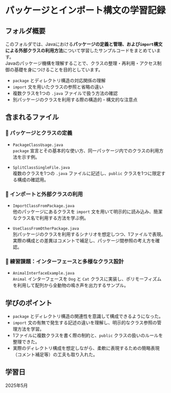 # パッケージとインポート構文の学習記録

## フォルダ概要

このフォルダでは、Javaにおける**パッケージの定義と管理、および`import`構文による外部クラスの利用方法**について学習したサンプルコードをまとめています。  
Javaのパッケージ機構を理解することで、クラスの整理・再利用・アクセス制御の基礎を身につけることを目的としています。

- `package` とディレクトリ構造の対応関係の理解  
- `import` 文を用いたクラスの参照と省略の違い  
- 複数クラスを1つの `.java` ファイルで扱う方法の確認  
- 別パッケージのクラスを利用する際の構造的・構文的な注意点  

## 含まれるファイル

### 🔸 パッケージとクラスの定義
- `PackageClassUsage.java`  
  `package` 宣言とその基本的な使い方、同一パッケージ内でのクラスの利用方法を示す例。

- `SplitClassSingleFile.java`  
  複数のクラスを1つの `.java` ファイルに記述し、`public` クラスを1つに限定する構成の確認用。

### 🔸 インポートと外部クラスの利用
- `ImportClassFromPackage.java`  
  他のパッケージにあるクラスを `import` 文を用いて明示的に読み込み、簡潔なクラス名で利用する方法を学ぶ例。

- `UseClassFromOtherPackage.java`  
  別パッケージのクラスを利用するシナリオを想定しつつ、1ファイルで表現。  
  実際の構成との差異はコメントで補足し、パッケージ間参照の考え方を確認。

### 🔸 練習課題：インターフェースと多様なクラス設計
- `AnimalInterfaceExample.java`  
  `Animal` インターフェースを `Dog` と `Cat` クラスに実装し、ポリモーフィズムを利用して配列から全動物の鳴き声を出力するサンプル。

## 学びのポイント
- `package` とディレクトリ構造の関連性を意識して構成できるようになった。  
- `import` 文の有無で発生する記述の違いを理解し、明示的なクラス参照の管理方法を学習。  
- 1ファイルに複数クラスを書く際の制約と、`public` クラスの扱いのルールを整理できた。  
- 実際のディレクトリ構成を想定しながら、柔軟に表現するための簡略表現（コメント補足等）の工夫も取り入れた。

## 学習日  
2025年5月